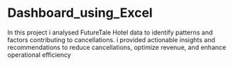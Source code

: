 # Dashboard_using_Excel
In this project i analysed FutureTale Hotel data to identify patterns and factors contributing to cancellations. i provided actionable insights and recommendations to reduce cancellations, optimize revenue, and enhance operational efficiency
